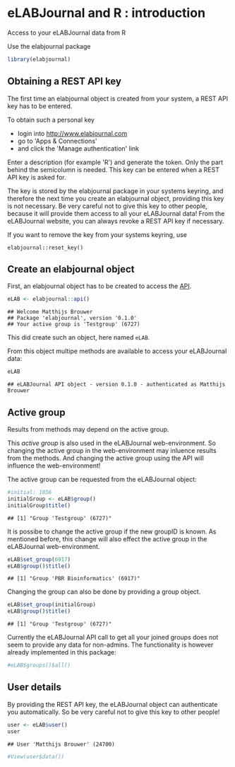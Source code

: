 eLABJournal and R : introduction
================

Access to your eLABJournal data from R

Use the elabjournal package

``` r
library(elabjournal)
```

Obtaining a REST API key
------------------------

The first time an elabjournal object is created from your system, a REST API key has to be entered.

To obtain such a personal key

-   login into <http://www.elabjournal.com>
-   go to 'Apps & Connections'
-   and click the 'Manage authentication' link

Enter a description (for example 'R') and generate the token. Only the part behind the semicolumn is needed. This key can be entered when a REST API key is asked for.

The key is stored by the elabjournal package in your systems keyring, and therefore the next time you create an elabjournal object, providing this key is not necessary. Be very careful not to give this key to other people, because it will provide them access to all your eLABJournal data! From the eLABJournal website, you can always revoke a REST API key if necessary.

If you want to remove the key from your systems keyring, use

    elabjournal::reset_key()

Create an elabjournal object
----------------------------

First, an elabjournal object has to be created to access the [API](https://www.elabjournal.com/docs/api/index).

``` r
eLAB <- elabjournal::api()
```

    ## Welcome Matthijs Brouwer
    ## Package 'elabjournal', version '0.1.0'
    ## Your active group is 'Testgroup' (6727)

This did create such an object, here named `eLAB`.

From this object multipe methods are available to access your eLABJournal data:

``` r
eLAB
```

    ## eLABJournal API object - version 0.1.0 - authenticated as Matthijs Brouwer

Active group
------------

Results from methods may depend on the active group.

This *active group* is also used in the eLABJournal web-environment. So changing the active group in the web-environment may inluence results from the methods. And changing the active group using the API will influence the web-environment!

The active group can be requested from the eLABJournal object:

``` r
#initial: 1056
initialGroup <- eLAB$group()
initialGroup$title()
```

    ## [1] "Group 'Testgroup' (6727)"

It is possibe to change the active group if the new groupID is known. As mentioned before, this change will also effect the active group in the eLABJournal web-environment.

``` r
eLAB$set_group(6917)
eLAB$group()$title()
```

    ## [1] "Group 'PBR Bioinformatics' (6917)"

Changing the group can also be done by providing a group object.

``` r
eLAB$set_group(initialGroup)
eLAB$group()$title()
```

    ## [1] "Group 'Testgroup' (6727)"

Currently the eLABJournal API call to get all your joined groups does not seem to provide any data for non-admins. The functionality is however already implemented in this package:

``` r
#eLAB$groups()$all()
```

User details
------------

By providing the REST API key, the eLABJournal object can authenticate you automatically. So be very careful not to give this key to other people!

``` r
user <- eLAB$user()
user
```

    ## User 'Matthijs Brouwer' (24700)

``` r
#View(user$data())
```
